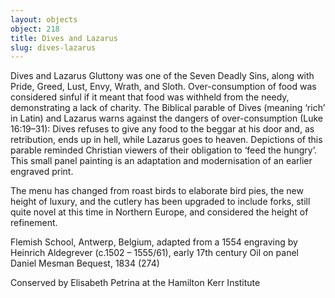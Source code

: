 ```yaml
---
layout: objects
object: 218
title: Dives and Lazarus
slug: dives-lazarus
---
```

Dives and Lazarus  Gluttony was one of the Seven Deadly Sins, along with Pride, Greed, Lust, Envy, Wrath, and Sloth. Over-consumption of food was considered sinful if it meant that food was withheld from the needy, demonstrating a lack of charity. The Biblical parable of Dives (meaning ‘rich’ in Latin) and Lazarus warns against the dangers of over-consumption  (Luke 16:19–31): Dives refuses to give any food  to the beggar at his door and, as retribution, ends up in hell, while Lazarus goes to heaven. Depictions of this parable reminded Christian viewers of their obligation to ‘feed the hungry’. This small panel painting is an adaptation and modernisation of an earlier engraved print.  

The menu has changed from roast birds to  elaborate bird pies, the new height of luxury, and the cutlery has been upgraded to include forks, still quite novel at this time in Northern Europe, and considered the height  of refinement.  

Flemish School, Antwerp, Belgium, adapted from a 1554 engraving by Heinrich Aldegrever (c.1502 – 1555/61), early 17th century  Oil on panel  Daniel Mesman Bequest, 1834 (274)

Conserved by Elisabeth Petrina at the Hamilton Kerr Institute</p>
